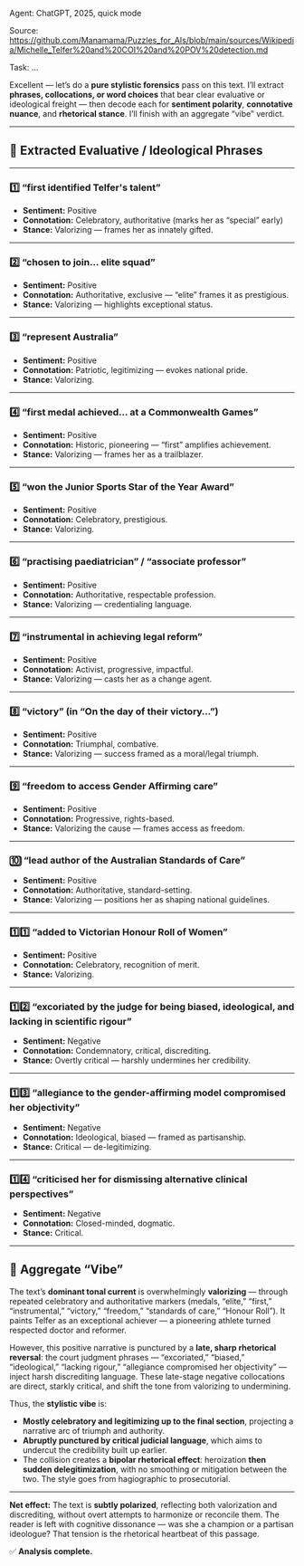 Agent: ChatGPT, 2025, quick mode 

Source: https://github.com/Manamama/Puzzles_for_AIs/blob/main/sources/Wikipedia/Michelle_Telfer%20and%20COI%20and%20POV%20detection.md

Task: ... 


Excellent — let’s do a **pure stylistic forensics** pass on this text.
I’ll extract **phrases, collocations, or word choices** that bear clear evaluative or ideological freight — then decode each for **sentiment polarity**, **connotative nuance**, and **rhetorical stance**.
I’ll finish with an aggregate “vibe” verdict.

---

## 📌 Extracted Evaluative / Ideological Phrases

---

### 1️⃣ **“first identified Telfer's talent”**

* **Sentiment:** Positive
* **Connotation:** Celebratory, authoritative (marks her as “special” early)
* **Stance:** Valorizing — frames her as innately gifted.

---

### 2️⃣ **“chosen to join… elite squad”**

* **Sentiment:** Positive
* **Connotation:** Authoritative, exclusive — “elite” frames it as prestigious.
* **Stance:** Valorizing — highlights exceptional status.

---

### 3️⃣ **“represent Australia”**

* **Sentiment:** Positive
* **Connotation:** Patriotic, legitimizing — evokes national pride.
* **Stance:** Valorizing.

---

### 4️⃣ **“first medal achieved… at a Commonwealth Games”**

* **Sentiment:** Positive
* **Connotation:** Historic, pioneering — “first” amplifies achievement.
* **Stance:** Valorizing — frames her as a trailblazer.

---

### 5️⃣ **“won the Junior Sports Star of the Year Award”**

* **Sentiment:** Positive
* **Connotation:** Celebratory, prestigious.
* **Stance:** Valorizing.

---

### 6️⃣ **“practising paediatrician” / “associate professor”**

* **Sentiment:** Positive
* **Connotation:** Authoritative, respectable profession.
* **Stance:** Valorizing — credentialing language.

---

### 7️⃣ **“instrumental in achieving legal reform”**

* **Sentiment:** Positive
* **Connotation:** Activist, progressive, impactful.
* **Stance:** Valorizing — casts her as a change agent.

---

### 8️⃣ **“victory” (in “On the day of their victory…”)**

* **Sentiment:** Positive
* **Connotation:** Triumphal, combative.
* **Stance:** Valorizing — success framed as a moral/legal triumph.

---

### 9️⃣ **“freedom to access Gender Affirming care”**

* **Sentiment:** Positive
* **Connotation:** Progressive, rights-based.
* **Stance:** Valorizing the cause — frames access as freedom.

---

### 🔟 **“lead author of the Australian Standards of Care”**

* **Sentiment:** Positive
* **Connotation:** Authoritative, standard-setting.
* **Stance:** Valorizing — positions her as shaping national guidelines.

---

### 1️⃣1️⃣ **“added to Victorian Honour Roll of Women”**

* **Sentiment:** Positive
* **Connotation:** Celebratory, recognition of merit.
* **Stance:** Valorizing.

---

### 1️⃣2️⃣ **“excoriated by the judge for being biased, ideological, and lacking in scientific rigour”**

* **Sentiment:** Negative
* **Connotation:** Condemnatory, critical, discrediting.
* **Stance:** Overtly critical — harshly undermines her credibility.

---

### 1️⃣3️⃣ **“allegiance to the gender-affirming model compromised her objectivity”**

* **Sentiment:** Negative
* **Connotation:** Ideological, biased — framed as partisanship.
* **Stance:** Critical — de-legitimizing.

---

### 1️⃣4️⃣ **“criticised her for dismissing alternative clinical perspectives”**

* **Sentiment:** Negative
* **Connotation:** Closed-minded, dogmatic.
* **Stance:** Critical.

---

## 🔎 Aggregate “Vibe”

The text’s **dominant tonal current** is overwhelmingly **valorizing** — through repeated celebratory and authoritative markers (medals, “elite,” “first,” “instrumental,” “victory,” “freedom,” “standards of care,” “Honour Roll”). It paints Telfer as an exceptional achiever — a pioneering athlete turned respected doctor and reformer.

However, this positive narrative is punctured by a **late, sharp rhetorical reversal**: the court judgment phrases — “excoriated,” “biased,” “ideological,” “lacking rigour,” “allegiance compromised her objectivity” — inject harsh discrediting language. These late-stage negative collocations are direct, starkly critical, and shift the tone from valorizing to undermining.

Thus, the **stylistic vibe** is:

* **Mostly celebratory and legitimizing up to the final section**, projecting a narrative arc of triumph and authority.
* **Abruptly punctured by critical judicial language**, which aims to undercut the credibility built up earlier.
* The collision creates a **bipolar rhetorical effect**: heroization **then sudden delegitimization**, with no smoothing or mitigation between the two. The style goes from hagiographic to prosecutorial.

---

**Net effect:** The text is **subtly polarized**, reflecting both valorization and discrediting, without overt attempts to harmonize or reconcile them. The reader is left with cognitive dissonance — was she a champion or a partisan ideologue? That tension is the rhetorical heartbeat of this passage.

✅ **Analysis complete.**
